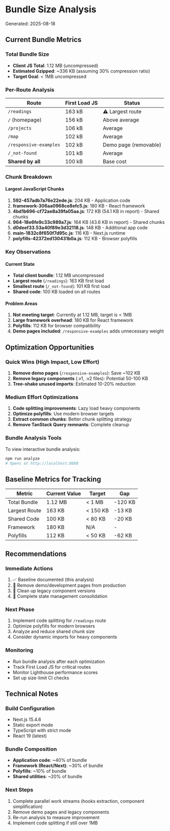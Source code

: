 # Bundle Size Analysis

Generated: 2025-08-18

## Current Bundle Metrics

### Total Bundle Size

- **Client JS Total**: 1.12 MB (uncompressed)
- **Estimated Gzipped**: ~336 KB (assuming 30% compression ratio)
- **Target Goal**: < 1MB uncompressed

### Per-Route Analysis

| Route                  | First Load JS | Status                |
| ---------------------- | ------------- | --------------------- |
| `/readings`            | 163 kB        | ⚠️ Largest route      |
| `/` (homepage)         | 156 kB        | Above average         |
| `/projects`            | 106 kB        | Average               |
| `/map`                 | 102 kB        | Average               |
| `/responsive-examples` | 102 kB        | Demo page (removable) |
| `/_not-found`          | 101 kB        | Average               |
| **Shared by all**      | 100 kB        | Base cost             |

### Chunk Breakdown

#### Largest JavaScript Chunks

1. **592-457adb7a76e22ede.js**: 204 KB - Application code
2. **framework-306aa0968ce8efc5.js**: 180 KB - React framework
3. **4bd1b696-cf72ae8a39fa05aa.js**: 172 KB (54.1 KB in report) - Shared chunks
4. **964-18e6fe9c33c989a7.js**: 164 KB (43.6 KB in report) - Shared chunks
5. **d0deef33.53a40f89e3d32118.js**: 148 KB - Additional app code
6. **main-1832c8f650f7d95c.js**: 116 KB - Next.js runtime
7. **polyfills-42372ed130431b0a.js**: 112 KB - Browser polyfills

### Key Observations

#### Current State

- **Total client bundle**: 1.12 MB uncompressed
- **Largest route** (`/readings`): 163 KB first load
- **Smallest route** (`/_not-found`): 101 KB first load
- **Shared code**: 100 KB loaded on all routes

#### Problem Areas

1. **Not meeting target**: Currently at 1.12 MB, target is < 1MB
2. **Large framework overhead**: 180 KB for React framework
3. **Polyfills**: 112 KB for browser compatibility
4. **Demo pages included**: `/responsive-examples` adds unnecessary weight

## Optimization Opportunities

### Quick Wins (High Impact, Low Effort)

1. **Remove demo pages** (`/responsive-examples`): Save ~102 KB
2. **Remove legacy components** (.v1, .v2 files): Potential 50-100 KB
3. **Tree-shake unused imports**: Estimated 10-20% reduction

### Medium Effort Optimizations

1. **Code splitting improvements**: Lazy load heavy components
2. **Optimize polyfills**: Use modern browser targets
3. **Extract common chunks**: Better chunk splitting strategy
4. **Remove TanStack Query remnants**: Complete cleanup

### Bundle Analysis Tools

To view interactive bundle analysis:

```bash
npm run analyze
# Opens at http://localhost:8888
```

## Baseline Metrics for Tracking

| Metric        | Current Value | Target   | Gap     |
| ------------- | ------------- | -------- | ------- |
| Total Bundle  | 1.12 MB       | < 1 MB   | -120 KB |
| Largest Route | 163 KB        | < 150 KB | -13 KB  |
| Shared Code   | 100 KB        | < 80 KB  | -20 KB  |
| Framework     | 180 KB        | N/A      | -       |
| Polyfills     | 112 KB        | < 50 KB  | -62 KB  |

## Recommendations

### Immediate Actions

1. ✅ Baseline documented (this analysis)
2. 🔄 Remove demo/development pages from production
3. 🔄 Clean up legacy component versions
4. 🔄 Complete state management consolidation

### Next Phase

1. Implement code splitting for `/readings` route
2. Optimize polyfills for modern browsers
3. Analyze and reduce shared chunk size
4. Consider dynamic imports for heavy components

### Monitoring

- Run bundle analysis after each optimization
- Track First Load JS for critical routes
- Monitor Lighthouse performance scores
- Set up size-limit CI checks

## Technical Notes

### Build Configuration

- Next.js 15.4.6
- Static export mode
- TypeScript with strict mode
- React 19 (latest)

### Bundle Composition

- **Application code**: ~40% of bundle
- **Framework (React/Next)**: ~30% of bundle
- **Polyfills**: ~10% of bundle
- **Shared utilities**: ~20% of bundle

### Next Steps

1. Complete parallel work streams (hooks extraction, component simplification)
2. Remove demo pages and legacy components
3. Re-run analysis to measure improvement
4. Implement code splitting if still over 1MB
